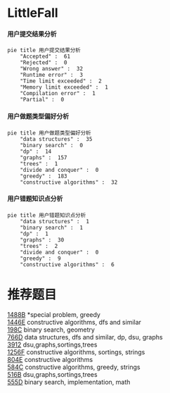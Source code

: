 # LittleFall

<!-- tabs:start -->



#### **用户提交结果分析**

```mermaid
pie title 用户提交结果分析
    "Accepted" :  61
    "Rejected" :  0
    "Wrong answer" :  32
    "Runtime error" :  3
    "Time limit exceeded" :  2
    "Memory limit exceeded" :  1
    "Compilation error" :  1
    "Partial" :  0
```

#### **用户做题类型偏好分析**

```mermaid
pie title 用户做题类型偏好分析
    "data structures" :  35
    "binary search" :  0
    "dp" :  14
    "graphs" :  157
    "trees" :  1
    "divide and conquer" :  0
    "greedy" :  183
    "constructive algorithms" :  32
```
#### **用户错题知识点分析**

```mermaid
pie title 用户错题知识点分析
    "data structures" :  1
    "binary search" :  1
    "dp" :  1
    "graphs" :  30
    "trees" :  2
    "divide and conquer" :  0
    "greedy" :  9
    "constructive algorithms" :  6
```



<!-- tabs:end -->
# 推荐题目
[1488B](https://codeforces.com/contest/1488/problem/B)		*special problem,
                        greedy		  
[1446E](https://codeforces.com/contest/1446/problem/E)		constructive algorithms,
                        dfs and similar		  
[198C](https://codeforces.com/contest/198/problem/C)		binary search,
                        geometry		  
[766D](https://codeforces.com/contest/766/problem/D)		data structures,
                        dfs and similar,
                        dp,
                        dsu,
                        graphs		  
[3912](https://codeforces.com/contest/391/problem/2)		dsu,graphs,sortings,trees		  
[1256F](https://codeforces.com/contest/1256/problem/F)		constructive algorithms,
                        sortings,
                        strings		  
[804E](https://codeforces.com/contest/804/problem/E)		constructive algorithms		  
[584C](https://codeforces.com/contest/584/problem/C)		constructive algorithms,
                        greedy,
                        strings		  
[516B](https://codeforces.com/contest/516/problem/B)		dsu,graphs,sortings,trees		  
[555D](https://codeforces.com/contest/555/problem/D)		binary search,
                        implementation,
                        math		  
